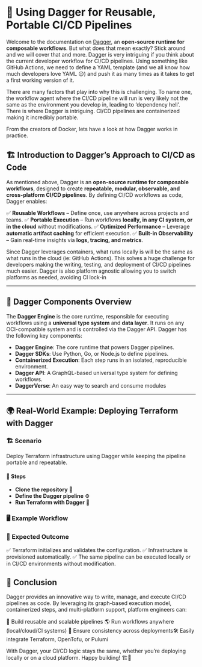 # 🚀 Using Dagger for Reusable, Portable CI/CD Pipelines

Welcome to the documentation on [Dagger](https://docs.dagger.io/), an **open-source runtime for composable workflows**. But what does that mean exactly? Stick around and we will cover that and more. Dagger is very intriguing if you think about the current developer workflow for CI/CD pipelines. Using something like GitHub Actions, we need to define a YAML template (and we all know how much developers love YAML 😉) and push it as many times as it takes to get a first working version of it.

There are many factors that play into why this is challenging. To name one, the workflow agent where the CI/CD pipeline will run is very likely not the same as the environment you develop in, leading to ‘dependency hell’. There is where Dagger is intriguing. CI/CD pipelines are containerized making it incredibly portable.

From the creators of Docker, lets have a look at how Dagger works in practice.

## 🏗️ Introduction to Dagger’s Approach to CI/CD as Code

As mentioned above, Dagger is an **open-source runtime for composable workflows**, designed to create **repeatable, modular, observable, and cross-platform CI/CD pipelines**. By defining CI/CD workflows as code, Dagger enables:

✅ **Reusable Workflows** – Define once, use anywhere across projects and teams.
✅ **Portable Execution** – Run workflows **locally, in any CI system, or in the cloud** without modifications.
✅ **Optimized Performance** – Leverage **automatic artifact caching** for efficient execution.
✅ **Built-in Observability** – Gain real-time insights via **logs, tracing, and metrics**.

Since Dagger leverages containers, what runs locally is will be the same as what runs in the cloud (ie: GitHub Actions). This solves a huge challenge for developers making the writing, testing, and deployment of CI/CD pipelines much easier. Dagger is also platform agnostic allowing you to switch platforms as needed, avoiding CI lock-in

---

## 📌 Dagger Components Overview

The **Dagger Engine** is the core runtime, responsible for executing workflows using a **universal type system** and **data layer**. It runs on any OCI-compatible system and is controlled via the Dagger API. Dagger has the following key components:

- **Dagger Engine**: The core runtime that powers Dagger pipelines.
- **Dagger SDKs**: Use Python, Go, or Node.js to define pipelines.
- **Containerized Execution**: Each step runs in an isolated, reproducible environment.
- **Dagger API**: A GraphQL-based universal type system for defining workflows.
- **DaggerVerse**: An easy way to search and consume modules

---

## 🌍 Real-World Example: Deploying Terraform with Dagger

### 🏗️ Scenario

Deploy Terraform infrastructure using Dagger while keeping the pipeline portable and repeatable.

#### 🔨 Steps

- **Clone the repository** 📂
- **Define the Dagger pipeline** ⚙️
- **Run Terraform with Dagger** 🚀

### 🖥️ Example Workflow

### 🎯 Expected Outcome

✅ Terraform initializes and validates the configuration.
✅ Infrastructure is provisioned automatically.
✅ The same pipeline can be executed locally or in CI/CD environments without modification.

## 🎉 Conclusion

Dagger provides an innovative way to write, manage, and execute CI/CD pipelines as code. By leveraging its graph-based execution model, containerized steps, and multi-platform support, platform engineers can:

🚀 Build reusable and scalable pipelines
🌎 Run workflows anywhere (local/cloud/CI systems)
🔄 Ensure consistency across deployments🛠️ Easily integrate Terraform, OpenTofu, or Pulumi

With Dagger, your CI/CD logic stays the same, whether you’re deploying locally or on a cloud platform. Happy building! 🏗️🚀
